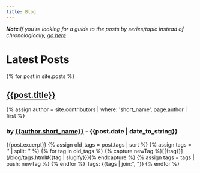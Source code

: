 ```yaml
---
title: Blog
---
```

***Note**:If you're looking for a guide to the posts by series/topic instead of chronologically, [go here](/blog_guide.html)*

# Latest Posts

{% for post in site.posts %}
## [{{post.title}}]({{post.url}})
{% assign author = site.contributors | where: 'short_name', page.author | first %}
### by [{{author.short_name}}]({{author.url}}) - {{post.date | date_to_string}}
{{post.excerpt}}
{% assign old_tags = post.tags | sort %}
{% assign tags = '' | split: '' %}
{% for tag in old_tags %}
{% capture newTag %}[{{tag}}](/blog/tags.html#{{tag | slugify}}){% endcapture %}
{% assign tags = tags | push: newTag %}
{% endfor %}
Tags: {{tags | join:", "}}
{% endfor %}
